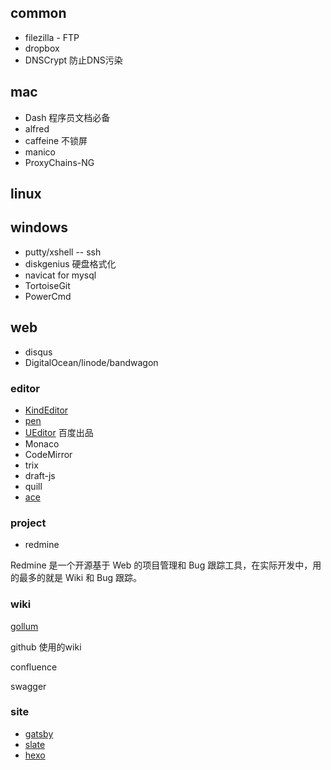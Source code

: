 ## common

* filezilla - FTP
* dropbox
* DNSCrypt 防止DNS污染

## mac

* Dash 程序员文档必备
* alfred
* caffeine 不锁屏
* manico
* ProxyChains-NG

## linux

## windows

* putty/xshell -- ssh
* diskgenius 硬盘格式化
* navicat for mysql
* TortoiseGit
* PowerCmd

## web

* disqus
* DigitalOcean/linode/bandwagon

### editor

* [KindEditor](http://www.kindsoft.net/)
* [pen](https://github.com/sofish/pen)
* [UEditor](http://ueditor.baidu.com/website/) 百度出品
* Monaco
* CodeMirror
* trix
* draft-js
* quill
* [ace](https://github.com/ajaxorg/ace)

### project

* redmine

Redmine 是一个开源基于 Web 的项目管理和 Bug 跟踪工具，在实际开发中，用的最多的就是 Wiki 和 Bug 跟踪。

### wiki

[gollum](https://github.com/gollum/gollum.git)

github 使用的wiki

confluence

swagger

### site

* [gatsby](https://github.com/gatsbyjs/gatsby)
* [slate](https://github.com/lord/slate)
* [hexo](https://hexo.io/zh-cn/docs/index.html)